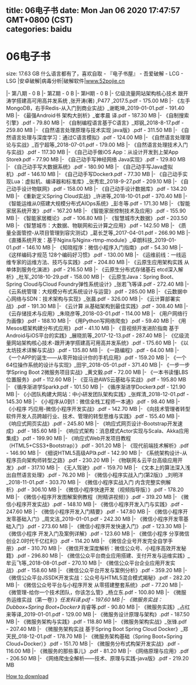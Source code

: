 
title: 06电子书
date: Mon Jan 06 2020 17:47:57 GMT+0800 (CST)    
categories: baidu
---

# 06电子书
size: 17.63 GB
 什么语言都有了，喜欢自取 - 『电子书屋』 - 吾爱破解 - LCG - LSG |安卓破解|病毒分析|破解软件|www.52pojie.cn
 
|- 第八期 - 0 B
|- 第Z期 - 0 B
|- 第H期 - 0 B
|- 亿级流量网站架构核心技术 跟开涛学搭建高可用高并发系统 ,张开涛(著) ,P477 ,2017.5.pdf - 175.00 MB
|- 《左手MongoDB，右手Redis-从入门到商业实战》_谢乾坤_2019-01-01.pdf - 191.40 MB
|- 《最强Android书 架构大剖析》_崔孝晨 译.pdf - 187.30 MB
|- 《自制搜索引擎》.pdf - 79.80 MB
|- 《自制编程语言基于C语言》_郑钢_2018-8-17.pdf - 259.80 MB
|- 《自然语言处理原理与技术实现 java版》.pdf - 311.50 MB
|- 《自然语言处理与深度学习：通过C语言模拟》.pdf - 124.00 MB
|- 《自然语言处理理论与实战》_百宁超等_2018-07-01.pdf - 179.00 MB
|- 《自然语言处理技术入门与实战》.pdf - 117.30 MB
|- 《自己动手做iOS App：从设计开发到上架App Store》.pdf - 77.90 MB
|- 《自己动手写神经网络 Java实现》.pdf - 129.80 MB
|- 《自己动手写大数据系统》.pdf - 180.90 MB
|- 《自己动手写Java虚拟机》.pdf - 146.10 MB
|- 《自己动手写Docker》.pdf - 77.30 MB
|- 《自己动手实现Lua：虚拟机、编译器和标准库》_张秀宏_2018-9-27.pdf - 209.10 MB
|- 《自己动手设计物联网》.pdf - 158.00 MB
|- 《自己动手设计数据库》.pdf - 134.20 MB
|- 《重新定义Spring Cloud实战》_许进等_2018-10-01.pdf - 370.40 MB
|- 《智能运维从0搭建大规模分布式AIOps系统》_彭冬等.pdf - 171.30 MB
|- 《智能家居系统开发》.pdf - 167.20 MB
|- 《智能家居控制技术及应用》.pdf - 155.90 MB
|- 《智能家居概论》.pdf - 106.80 MB
|- 《智慧城市大数据》.pdf - 203.50 MB
|- 《智慧城市：大数据、物联网和云计算之应用》.pdf - 142.50 MB
|- 《质量全面管控-从项目管理到容灾测试》_葛长芝等_2017-04-01.pdf - 266.90 MB
|- 《直播系统开发：基于Nginx与Nginx-rtmp-module》_卓朗科技_2019-01-01.pdf - 146.10 MB
|- 《知晓程序：微信小程序入门指南》.pdf - 54.30 MB
|- 《这样编码才规范 128个编码好习惯》.pdf - 130.00 MB
|- 《运维前线：一线运维专家的运维方法、技巧与实践》.pdf - 204.80 MB
|- 《云原生应用架构实践 从单体到服务化演进》.pdf - 216.50 MB
|- 《云原生分布式存储基石 etcd深入解析》_杜军_2018-10-29.pdf - 158.00 MB
|- 《云原生Java：Spring Boot、Spring Cloud与Cloud Foundry弹性系统设计》_张若飞等译.pdf - 272.40 MB
|- 《云系统管理：大规模分布式系统设计与运营》.pdf - 285.00 MB
|- 《云数据中心网络与SDN：技术架构与实现》_张晨.pdf - 326.00 MB
|- 《云计算部署实战》.pdf - 191.30 MB
|- 《云计算 从基础架构到最佳实践》.pdf - 308.40 MB
|- 《云存储技术与应用》_朱晓彦等_2018-03-01.pdf - 114.00 MB
|- 《用户网络行为画像》.pdf - 188.10 MB
|- 《用Python写网络爬虫》.pdf - 59.40 MB
|- 《用Mesos框架构建分布式应用》.pdf - 41.10 MB
|- 《音视频开发进阶指南 基于Android与iOS平台的实践》_展晓凯等_2017-12-13.pdf - 287.40 MB
|- 《亿级流量网站架构核心技术-跟开涛学搭建高可用高并发系统》.pdf - 175.60 MB
|- 《以太坊技术详解与实战》.pdf - 135.80 MB
|- 《一路编程》.pdf - 64.00 MB
|- 《一个APP的诞生——从零开始设计你的手机应用》.pdf - 159.20 MB
|- 《一个64位操作系统的设计与实现》_田宇_2018-05-01.pdf - 371.40 MB
|- 《一步一步学Spring Boot 2微服务项目实战》_黄文毅.pdf - 72.00 MB
|- 《一本书读懂LBS位置服务》.pdf - 112.60 MB
|- 《亚马逊AWS云基础与实战》.pdf - 195.80 MB
|- 《循序渐进学Spark》.pdf - 101.50 MB
|- 《循序渐进学Docker》.pdf - 121.90 MB
|- 《小团队构建大网站：中小研发团队架构实践》_张辉清_2018-12-01.pdf - 145.30 MB
|- 《小程序从0到1：微信全栈工程师一本通》.pdf - 98.40 MB
|- 《小程序 巧应用-微信小程序开发实战》.pdf - 142.70 MB
|- 《向技术管理者转型  软件开发人员跨越行业、技术、管理的转型思维与实践》.pdf - 155.40 MB
|- 《响应式网页实战》.pdf - 245.80 MB
|- 《响应式网页设计-Bootstrap开发速成》.pdf - 185.60 MB
|- 《响应式架构：消息模式Actor实现与Scala、Akka应用集成》.pdf - 199.90 MB
|- 《响应式Web开发项目教程（HTML5+CSS3+Bootstrap）》.pdf - 301.20 MB
|- 《现代前端技术解析》.pdf - 146.90 MB
|- 《细说HTML5高级API》.pdf - 142.90 MB
|- 《系统架构设计-从程序员向架构师转型之路》.pdf - 230.20 MB
|- 《物联网＆云平台高级应用开发》.pdf - 317.10 MB
|- 《无人驾驶》.pdf - 159.70 MB
|- 《文本上的算法深入浅出自然语言处理》.pdf - 76.20 MB
|- 《微信小程序实战入门(第2版)》_刘明洋_2018-11-01.pdf - 303.70 MB
|- 《微信小程序实战入门 内含完整实例解析》.pdf - 306.10 MB
|- 《微信小程序快速开发（视频指导版）》.pdf - 178.20 MB
|- 《微信小程序开发图解案例教程（附精讲视频）》.pdf - 319.20 MB
|- 《微信小程序开发实战》.pdf - 148.10 MB
|- 《微信小程序开发入门与实践》.pdf - 247.60 MB
|- 《微信小程序开发入门精要》.pdf - 147.80 MB
|- 《微信小程序开发零基础入门》_周文洁_2019-01-01.pdf - 242.30 MB
|- 《微信小程序开发零基础入门》.pdf - 273.60 MB
|- 《微信小程序开发快速入门》.pdf - 123.30 MB
|- 《微信小程序 开发入门及案例详解》.pdf - 123.60 MB
|- 《微信小程序 分享微信创业2.0时代千亿红利》.pdf - 114.20 MB
|- 《微信企业号开发完全自学手册》.pdf - 310.70 MB
|- 《微信开发深度解析：微信公众号、小程序高效开发秘籍》.pdf - 296.80 MB
|- 《微信公众平台商业应用搭建、支付开发与运维实践》_牟云飞等_2018-08-01.pdf - 270.10 MB
|- 《微信公众平台企业应用开发实战》.pdf - 158.60 MB
|- 《微信公众平台开发与案例分析》.pdf - 359.20 MB
|- 《微信公众平台JSSDK开发实战：公众号与HTML5混合模式揭秘》.pdf - 282.20 MB
|- 《微信公众号平台与小程序开发 从零搭建整套系统》.pdf - 77.20 MB
|- 《微管理-给你一个技术团队，你该怎么管》_杨立东.pdf - 100.80 MB
|- 《微服务运维实战（第一卷）》_任发科译.pdf - 197.60 MB
|- 《微服务实战：Dubbox+Spring Boot+Docker》_ 肖睿等.pdf - 90.80 MB
|- 《微服务实践》_占红来等译_2019-01-01.pdf - 129.00 MB
|- 《微服务设计原理与架构》.pdf - 187.50 MB
|- 《微服务架构与实践》.pdf - 118.80 MB
|- 《微服务架构实战》_张锋.pdf - 207.40 MB
|- 《微服务架构实战 基于Spring Boot Spring Cloud Docker》_郑天民_018-12-01.pdf - 178.70 MB
|- 《微服务架构基础（Spring Boot+Spring Cloud+Docker）》.pdf - 151.70 MB
|- 《微服务分布式构架开发实战》.pdf - 116.00 MB
|- 《微服务的那些事儿》.pdf - 81.20 MB
|- 《网络原理与应用》.pdf - 206.50 MB
|- 《网络爬虫全解析――技术、原理与实践-java版》.pdf - 219.20 MB

[How to download](https://bpcam.bemobtrk.com/go/2ceec3aa-1ca2-46d6-b9ff-aaa5c184517c?jno=4685)
